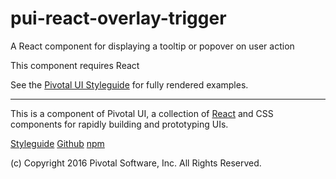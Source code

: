 # pui-react-overlay-trigger
A React component for displaying a tooltip or popover on user action

This component requires React

See the [Pivotal UI Styleguide](http://styleguide.pivotal.io/react.html#tooltips_react) for fully rendered examples.


*****************************************

This is a component of Pivotal UI, a collection of [React](https://facebook.github.io/react/) and CSS components for rapidly building and prototyping UIs.

[Styleguide](http://styleguide.pivotal.io)
[Github](https://github.com/pivotal-cf/pivotal-ui)
[npm](https://www.npmjs.com/browse/keyword/pivotal%20ui%20modularized)

(c) Copyright 2016 Pivotal Software, Inc. All Rights Reserved.
